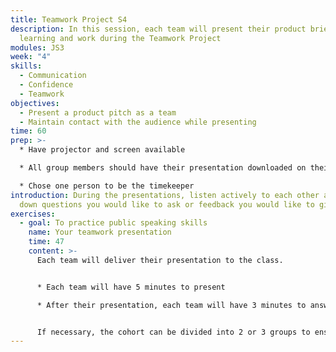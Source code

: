 ```yaml
---
title: Teamwork Project S4
description: In this session, each team will present their product brief,
  learning and work during the Teamwork Project
modules: JS3
week: "4"
skills:
  - Communication
  - Confidence
  - Teamwork
objectives:
  - Present a product pitch as a team
  - Maintain contact with the audience while presenting
time: 60
prep: >-
  * Have projector and screen available

  * All group members should have their presentation downloaded on their computers in case the internet or someone’s laptop doesn’t work on the day.

  * Chose one person to be the timekeeper
introduction: During the presentations, listen actively to each other and write
  down questions you would like to ask or feedback you would like to give.
exercises:
  - goal: To practice public speaking skills
    name: Your teamwork presentation
    time: 47
    content: >-
      Each team will deliver their presentation to the class.


      * Each team will have 5 minutes to present

      * After their presentation, each team will have 3 minutes to answer questions from the audience and receive feedback.


      If necessary, the cohort can be divided into 2 or 3 groups to ensure all teams have enough time to present and receive feedback.
---
```

